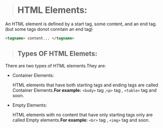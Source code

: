 > # HTML Elements:

An HTML element is defined by a start tag, some content, and an end tag.(but some tags donot conntain an end tag)

```html
<tagname> content... </tagname>
```
> ## Types OF HTML Elemets:

There are two types of HTML elements.They are:

- Container Elements:

    HTML elements that have both starting tags and ending tags are called Container Elements.__For example:__ `<body>` tag ,`<p>` tag , `<table>` tag and soon.

- Empty Elements:

    HTML elements with no content that have only starting tags only are called Empty elements.__For example:__  `<br>` tag , `<img>` tag and soon.
